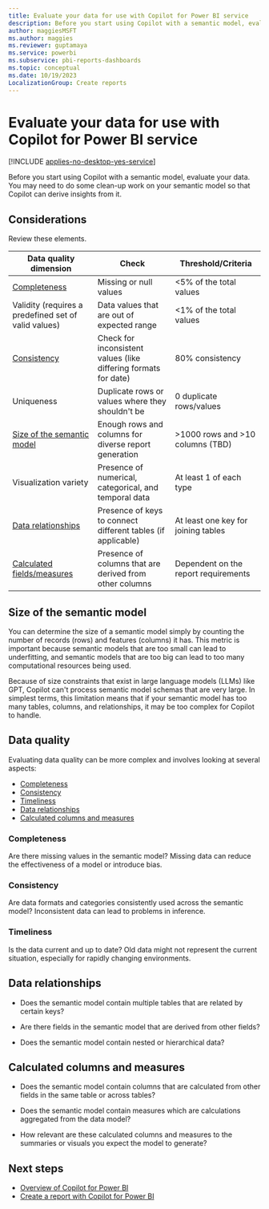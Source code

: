 ```yaml
---
title: Evaluate your data for use with Copilot for Power BI service
description: Before you start using Copilot with a semantic model, evaluate your data.
author: maggiesMSFT
ms.author: maggies
ms.reviewer: guptamaya
ms.service: powerbi
ms.subservice: pbi-reports-dashboards
ms.topic: conceptual
ms.date: 10/19/2023
LocalizationGroup: Create reports
---
```


# Evaluate your data for use with Copilot for Power BI service

[!INCLUDE [applies-no-desktop-yes-service](../includes/applies-no-desktop-yes-service.md)]

Before you start using Copilot with a semantic model, evaluate your data. You may need to do some clean-up work on your semantic model so that Copilot can derive insights from it.

## Considerations

Review these elements.

| Data quality dimension | Check | Threshold/Criteria  |
|-----|------|------|
| [Completeness](#completeness) | Missing or null values  | <5% of the total values |
| Validity (requires a predefined set of valid values)   | Data values that are out of expected range  | <1% of the total values |
| [Consistency](#consistency) | Check for inconsistent values (like differing formats for date)  | 80% consistency  |
| Uniqueness | Duplicate rows or values where they shouldn't be  | 0 duplicate rows/values |
| [Size of the semantic model ](#size-of-the-semantic-model)| Enough rows and columns for diverse report generation | >1000 rows and >10 columns (TBD)  |
| Visualization variety  | Presence of numerical, categorical, and temporal data | At least 1 of each type |
| [Data relationships](#data-relationships) | Presence of keys to connect different tables (if applicable) | At least one key for joining tables |
| [Calculated fields/measures](#calculated-columns-and-measures)  | Presence of columns that are derived from other columns | Dependent on the report requirements  |

## Size of the semantic model 

You can determine the size of a semantic model simply by counting the number of records (rows) and features (columns) it has. This metric is important because semantic models that are too small can lead to underfitting, and semantic models that are too big can lead to too many computational resources being used.

Because of size constraints that exist in large language models (LLMs) like GPT, Copilot can't process semantic model schemas that are very large. In simplest terms, this limitation means that if your semantic model has too many tables, columns, and relationships, it may be too complex for Copilot to handle.

## Data quality

Evaluating data quality can be more complex and involves looking at several aspects:

- [Completeness](#completeness)
- [Consistency](#consistency)
- [Timeliness](#timeliness)
- [Data relationships](#data-relationships)
- [Calculated columns and measures](#calculated-columns-and-measures) 

### Completeness 

Are there missing values in the semantic model? Missing data can reduce the effectiveness of a model or introduce bias. 

### Consistency 

Are data formats and categories consistently used across the semantic model? Inconsistent data can lead to problems in inference. 

### Timeliness 

Is the data current and up to date? Old data might not represent the current situation, especially for rapidly changing environments. 

## Data relationships

- Does the semantic model contain multiple tables that are related by certain keys? 

- Are there fields in the semantic model that are derived from other fields? 

- Does the semantic model contain nested or hierarchical data? 

## Calculated columns and measures  

- Does the semantic model contain columns that are calculated from other fields in the same table or across tables? 

- Does the semantic model contain measures which are calculations aggregated from the data model? 

- How relevant are these calculated columns and measures to the summaries or visuals you expect the model to generate? 

## Next steps

- [Overview of Copilot for Power BI](copilot-introduction.md)
- [Create a report with Copilot for Power BI](copilot-create-report.md)